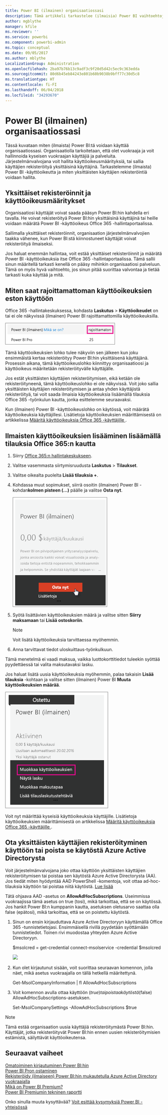 ```yaml
---
title: Power BI (ilmainen) organisaatiossasi
description: Tämä artikkeli tarkastelee (ilmaisia) Power BI vaihtoehtoja organisaation näkökulmasta. Jos olet vuokraajan järjestelmänvalvoja, opit tässä artikkelissa hallinnoimaan ilmaisia rekisteröitymisiä.
author: mgblythe
manager: kfile
ms.reviewer: ''
ms.service: powerbi
ms.component: powerbi-admin
ms.topic: conceptual
ms.date: 09/05/2017
ms.author: mblythe
LocalizationGroup: Administration
ms.openlocfilehash: 2ba97b76b13c9adf3c9f20d5d42c5ec9c363edda
ms.sourcegitcommit: 80d6b45eb84243e801b60b9038b9bff77c30d5c8
ms.translationtype: HT
ms.contentlocale: fi-FI
ms.lasthandoff: 06/04/2018
ms.locfileid: "34293670"
---
```

# <a name="power-bi-free-in-your-organization"></a>Power BI (ilmainen) organisaatiossasi
Tässä kuvataan miten (ilmaista) Power BI:tä voidaan käyttää organisaatiossasi. Organisaatiolla tarkoitetaan, että olet vuokraaja ja voit hallinnoida kyseisen vuokraajan käyttäjiä ja palveluita. Järjestelmänvalvojana voit hallita käyttöoikeusmäärityksiä, tai sallia käyttäjien rekisteröityä yksittäisinä käyttäjinä. Tarkastelemme (ilmaista) Power BI -käyttöoikeutta ja miten yksittäisten käyttäjien rekisteröintiä voidaan hallita.

## <a name="individual-sign-up-versus-license-assignment"></a>Yksittäiset rekisteröinnit ja käyttöoikeusmääritykset
Organisaatiosi käyttäjät voivat saada pääsyn Power BI:hin kahdella eri tavalla. He voivat rekisteröityä Power BI:hin yksittäisinä käyttäjinä tai heille voidaan määrätä Power BI -käyttöoikeus Office 365 -hallintaportaalissa.

Sallimalla yksittäiset rekisteröinnit, organisaation järjestelmänvalvojien taakka vähenee, kun Power BI:stä kiinnostuneet käyttäjät voivat rekisteröityä ilmaiseksi.

Jos haluat enemmän hallintaa, voit estää yksittäiset rekisteröinnit ja määrätä Power BI -käyttöoikeuksia itse Office 365 -hallintaportaalissa. Tämä sallii sinun määritellä tarkasti kenellä on pääsy mihinkin organisaatiosi palveluun. Tämä on myös hyvä vaihtoehto, jos sinun pitää suorittaa valvontaa ja tietää tarkasti kuka käyttää ja mitä.

## <a name="how-to-get-the-unlimited-license-block"></a>Miten saat rajoittamattoman käyttöoikeuksien eston käyttöön
Office 365 -hallintakeskuksessa, kohdasta **Laskutus** > **Käyttöoikeudet** on tai ei ole näkyvissä (ilmainen) Power BI rajoittamattomilla käyttöoikeuksilla.

![](media/service-admin-service-free-in-your-organization/unlimited-licenses.png)

Tämä käyttöoikeuksien lohko tulee näkyviin sen jälkeen kun joku ensimmäistä kertaa rekisteröityy Power BI:hin yksittäisenä käyttäjänä. Prosessin aikana, tämä käyttöoikeuslohko kiinnittyy organisaatioosi ja käyttöoikeus määritetään rekisteröityvälle käyttäjälle.

Jos estät yksittäisten käyttäjien rekisteröitymisen, eikä ketään ole rekisteröityneenä, tämä käyttöoikeuslohko ei ole näkyvissä. Voit joko sallia yksittäisten käyttäjien rekisteröitymisen ja antaa yhden käyttäjistä rekisteröityä, tai voit saada ilmaisia käyttöoikeuksia lisäämällä tilauksia Office 365 -työnkulun kautta, jonka esittelemme seuraavaksi.

Kun (ilmainen) Power BI -käyttöoikeuslohko on käytössä, voit määrätä käyttöoikeuksia käyttäjillesi. Lisätietoja käyttöoikeuksien määrittämisestä on artikkelissa [Määritä käyttöoikeuksia Office 365 -käyttäjille ](https://support.office.com/article/Assign-or-unassign-licenses-for-Office-365-for-business-997596b5-4173-4627-b915-36abac6786dc).

## <a name="getting-free-licenses-via-add-subscription-within-office-365"></a>Ilmaisten käyttöoikeuksien lisääminen lisäämällä tilauksia Office 365:n kautta
1. Siirry [Office 365:n hallintakeskukseen](https://portal.office.com/admin/default.aspx).
2. Valitse vasemmasta siirtymisruudusta **Laskutus** > **Tilaukset**.
3. Valitse oikealta puolelta **Lisää tilauksia +**.
4. Kohdassa muut sopimukset, siirrä osoitin (ilmainen) Power BI -kohdan**kolmen pisteen (...)** päälle ja valitse **Osta nyt**.
   
    ![](media/service-admin-service-free-in-your-organization/buy-powerbi-free.png)
5. Syötä lisättävien käyttöoikeuksien määrä ja valitse sitten **Siirry maksamaan** tai **Lisää ostoskoriin**.
   
   > [!NOTE]
   > Voit lisätä käyttöoikeuksia tarvittaessa myöhemmin.
   > 
   > 
6. Anna tarvittavat tiedot uloskuittaus-työnkulkuun.

Tämä menetelmä ei vaadi maksua, vaikka luottokorttitiedot tuleekin syöttää pyydettäessä tai valita maksutavaksi lasku.

Jos haluat lisätä uusia käyttöoikeuksia myöhemmin, palaa takaisin **Lisää tilauksia** -kohtaan ja valitse sitten (ilmainen) Power BI **Muuta käyttöoikeuksien määrää**.

![](media/service-admin-service-free-in-your-organization/change-license-quantity.png)

Voit nyt määrittää kyseisiä käyttöoikeuksia käyttäjille. Lisätietoja käyttöoikeuksien määrittämisestä on artikkelissa [Määritä käyttöoikeuksia Office 365 -käyttäjille ](https://support.office.com/article/Assign-or-unassign-licenses-for-Office-365-for-business-997596b5-4173-4627-b915-36abac6786dc).

## <a name="enable-or-disable-individual-user-sign-up-in-azure-active-directory"></a>Ota yksittäisten käyttäjien rekisteröityminen käyttöön tai poista se käytöstä Azure Active Directorysta
Voit järjestelmänvalvojana joko ottaa käyttöön yksittäisten käyttäjien rekisteröitymisen tai poistaa sen käytöstä Azure Active Directorysta (AA). Jos tiedät miten hyödyntää AAD PowerShell -komentoja, voit ottaa ad-hoc-tilauksia käyttöön tai poistaa niitä käytöstä. [Lue lisää](https://technet.microsoft.com/library/jj151815.aspx)

Tätä ohjaava AAD -asetus on **AllowAdHocSubscriptions**. Useimmissa vuokraajissa tämä asetus on true (tosi), mikä tarkoittaa, että se on käytössä. Jos hankit Power BI:n kumppanin kautta, asetuksen oletusarvo saattaa olla false (epätosi), mikä tarkoittaa, että se on poistettu käytöstä.

1. Sinun on ensin kirjauduttava Azure Active Directoryyn käyttämällä Office 365 -tunnistetietojasi. Ensimmäisellä rivillä pyydetään syöttämään tunnistetiedot. Toinen rivi muodostaa yhteyden Azure Active Directoryyn.
   
     $msolcred = get-credential   connect-msolservice -credential $msolcred
   
   ![](media/service-admin-service-free-in-your-organization/aad-signin.png)
2. Kun olet kirjautunut sisään, voit suorittaa seuraavan komennon, jolla näet, mikä asetus vuokraajalla on tällä hetkellä määritettynä.
   
     Get-MsolCompanyInformation | fl AllowAdHocSubscriptions
3. Voit komennon avulla ottaa käyttöön ($true) tai poistaa käytöstä ($false) AllowAdHocSubscriptions-asetuksen.
   
     Set-MsolCompanySettings -AllowAdHocSubscriptions $true

> [!NOTE]
> Tämä estää organisaation uusia käyttäjiä rekisteröitymästä Power BI:hin. Käyttäjät, jotka rekisteröityvät Power BI:hin ennen uusien rekisteröitymisien estämistä, säilyttävät käyttöoikeutensa.
> 
> 

## <a name="next-steps"></a>Seuraavat vaiheet
[Omatoiminen kirjautuminen Power BI:hin](service-self-service-signup-for-power-bi.md)  
[Power BI Pron ostaminen](service-admin-purchasing-power-bi-pro.md)  
[Rekisteröidy (ilmaiseen) Power BI:hin mukautetulla Azure Active Directory vuokraajalla](developer/create-an-azure-active-directory-tenant.md)  
[Mikä on Power BI Premium?](service-premium.md)  
[Power BI Premiumin tekninen raportti](https://aka.ms/pbipremiumwhitepaper)  

Onko sinulla muuta kysyttävää? [Voit esittää kysymyksiä Power BI -yhteisössä](http://community.powerbi.com/)


